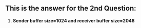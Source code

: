 ## This is the answer for the 2nd Question: 

1. **Sender buffer size=1024 and receiver buffer size=2048**